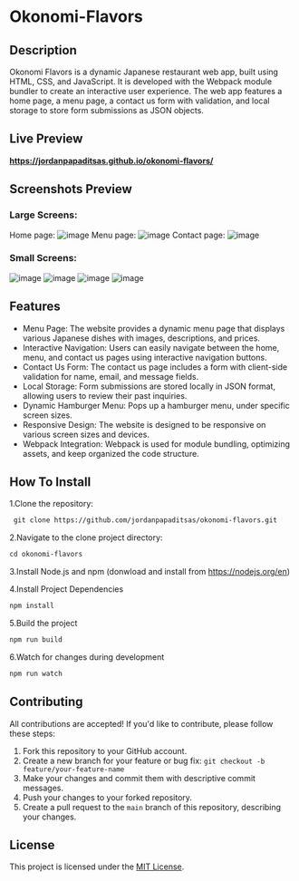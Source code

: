 # Okonomi-Flavors

## Description
Okonomi Flavors is a dynamic Japanese restaurant web app, built using HTML, CSS, and JavaScript. It is developed with the Webpack module bundler to create an interactive user experience. The web app features a home page, a menu page, a contact us form with validation, and local storage to store form submissions as JSON objects.

## Live Preview
**https://jordanpapaditsas.github.io/okonomi-flavors/**

## Screenshots Preview
### **Large Screens:**  

 Home page: ![image](https://github.com/jordanpapaditsas/okonomi-flavors/assets/114758586/8ea3f36e-e3a1-42ed-ae41-e97e4b3286e1)
 Menu page: ![image](https://github.com/jordanpapaditsas/okonomi-flavors/assets/114758586/e0c84434-f868-448b-a442-2aa8a63743e1)
 Contact page: ![image](https://github.com/jordanpapaditsas/okonomi-flavors/assets/114758586/7e046e83-e3f6-4110-a43c-eb51c78f851b)


### **Small Screens:**  
![image](https://github.com/jordanpapaditsas/okonomi-flavors/assets/114758586/3a844f8f-0a4c-45ee-b5cb-d890160fcb46)
![image](https://github.com/jordanpapaditsas/okonomi-flavors/assets/114758586/d9a58678-dd52-41d8-9468-b222c6f9c6df)
![image](https://github.com/jordanpapaditsas/okonomi-flavors/assets/114758586/e0e68fbc-139b-4a67-afc3-be2104d8d00a)
![image](https://github.com/jordanpapaditsas/okonomi-flavors/assets/114758586/c321b97a-d5e2-4f58-9041-c70c40ad93df)







## Features
- Menu Page: The website provides a dynamic menu page that displays various Japanese dishes with images, descriptions, and prices.
- Interactive Navigation: Users can easily navigate between the home, menu, and contact us pages using interactive navigation buttons.
- Contact Us Form: The contact us page includes a form with client-side validation for name, email, and message fields.
- Local Storage: Form submissions are stored locally in JSON format, allowing users to review their past inquiries.
- Dynamic Hamburger Menu: Pops up a hamburger menu, under specific screen sizes.
- Responsive Design: The website is designed to be responsive on various screen sizes and devices.
- Webpack Integration: Webpack is used for module bundling, optimizing assets, and keep organized the code structure.

## How To Install
1.Clone the repository:
```md
 git clone https://github.com/jordanpapaditsas/okonomi-flavors.git
 ```
2.Navigate to the clone project directory:
 ```md
 cd okonomi-flavors
 ```
3.Install Node.js and npm (donwload and install from https://nodejs.org/en)  

4.Install Project Dependencies
```md
npm install
```
5.Build the project
```md
npm run build
```
6.Watch for changes during development
```md
npm run watch
```




## Contributing
All contributions are accepted! If you'd like to contribute, please follow these steps:

1. Fork this repository to your GitHub account.
2. Create a new branch for your feature or bug fix: `git checkout -b feature/your-feature-name`
3. Make your changes and commit them with descriptive commit messages.
4. Push your changes to your forked repository.
5. Create a pull request to the `main` branch of this repository, describing your changes.

## License

This project is licensed under the [MIT License](LICENSE).
